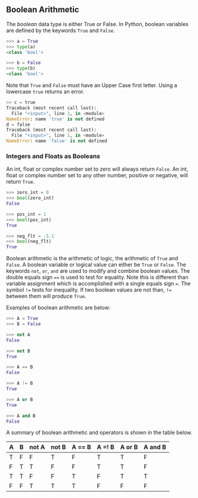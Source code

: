 
## Boolean Arithmetic
The _boolean_ data type is either True or False. In Python, boolean variables are defined by the keywords ```True``` and ```False```. 

```python
>>> a = True
>>> type(a)
<class 'bool'>

>>> b = False
>>> type(b)
<class 'bool'>
```

Note that ```True``` and ```False``` must have an Upper Case first letter. Using a lowercase ```true``` returns an error.

```python
>> c = true
Traceback (most recent call last):
  File "<input>", line 1, in <module>
NameError: name 'true' is not defined
d = false
Traceback (most recent call last):
  File "<input>", line 1, in <module>
NameError: name 'false' is not defined
```
### Integers and Floats as Booleans

An int, float or complex number set to zero will always return ```False```. An int, float or complex number set to any other number, positive or negative, will return ```True```.

```python
>>> zero_int = 0
>>> bool(zero_int)
False
```

```python
>>> pos_int = 1
>>> bool(pos_int)
True
```

```python
>>> neg_flt = -5.1
>>> bool(neg_flt)
True
```
Boolean arithmetic is the arithmetic of logic, the arithmetic of ```True``` and ```False```. A boolean variable or logical value can either be ```True``` or ```False```. The keywords ```not```, ```or```, ```and``` are used to modify and combine boolean values. The double equals sign ```==``` is used to test for equality. Note this is different than variable assignment which is accomplished with a single equals sign ```=```. The symbol ```!=``` tests for inequality. If two boolean values are not than, ```!=``` between them will produce ```True```. 

Examples of boolean arithmetic are below: 
```python
>>> A = True
>>> B = False
```
```python
>>> not A
False
```
```python
>>> not B
True
```
```python
>>> A == B
False
````
```python
>>> A != B
True
```
```python
>>> A or B
True
```
```python
>>> A and B
False
```
A summary of boolean arithmetic and operators is shown in the table below.

| A | B | not A | not B | A == B | A =! B | A or B | A and B |
| --- | --- | --- | --- | --- | --- | --- | --- |
| T   |   F |   F |   T |   F |   T |   T |   F |
| F   |   T |   T |   F |   F |   T |   T |   F |
| T   |   T |   F |   F |   T |   F |   T |   T |
| F   |   F |   T |   T |   T |   F |   F |   F |
 

